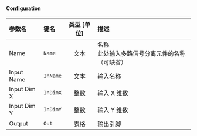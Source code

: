 <!--
DO NOT EDIT THIS FILE DIRECTLY.
This file is generated by tools/comp-docs.js.
All changes will be overwritten by regeneration.
-->

<slot class="model-parameters">

#### Configuration



| 参数名 | 键名 | 类型 [单位] | 描述 |
|:------ |:---- |:-----------:|:---- |
| Name | `Name` | 文本 | 名称<br/>此处输入多路信号分离元件的名称（可缺省） |
| Input Name | `InName` | 文本 | 输入名称 |
| Input Dim X | `InDimX` | 整数 | 输入 X 维数 |
| Input Dim Y | `InDimY` | 整数 | 输入 Y 维数 |
| Output | `Out` | 表格 | 输出引脚 |


</slot>
